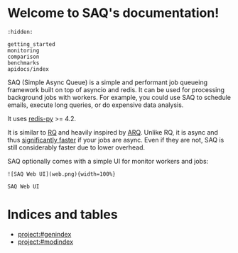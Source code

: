 # Welcome to SAQ's documentation!

```{toctree}
:hidden:

getting_started
monitoring
comparison
benchmarks
apidocs/index
```

SAQ (Simple Async Queue) is a simple and performant job queueing framework built on top of asyncio and redis. It can be used for processing background jobs with workers. For example, you could use SAQ to schedule emails, execute long queries, or do expensive data analysis.

It uses [redis-py](https://github.com/redis/redis-py) >= 4.2.

It is similar to [RQ](https://github.com/rq/rq) and heavily inspired by [ARQ](https://github.com/samuelcolvin/arq). Unlike RQ, it is async and thus [significantly faster](#benchmarks) if your jobs are async. Even if they are not, SAQ is still considerably faster due to lower overhead.

SAQ optionally comes with a simple UI for monitor workers and jobs:

```{figure-md}
![SAQ Web UI](web.png){width=100%}

SAQ Web UI
```

# Indices and tables

* <project:#genindex>
* <project:#modindex>
